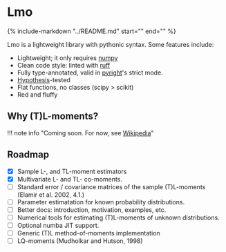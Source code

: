 # Lmo

{%
   include-markdown "../README.md"
   start="<!--badges-start-->"
   end="<!--badges-end-->"
%}


Lmo is a lightweight library with pythonic syntax. Some features include:

 - Lightweight; it only requires [numpy](https://numpy.org/doc/stable/index.html)
 - Clean code style: linted with [ruff](https://github.com/charliermarsh/ruff)
 - Fully type-annotated, valid in [pyright](https://github.com/microsoft/pyright)'s strict mode.
 - [Hypothesis](https://hypothesis.readthedocs.io/en/latest/)-tested
 - Flat functions, no classes (scipy > scikit) 
 - Red and fluffy

## Why (T)L-moments?

!!! note info "Coming soon. For now, see [Wikipedia](https://wikipedia.org/wiki/L-moment)"


## Roadmap

- [x] Sample L-, and TL-moment estimators
- [x] Multivariate L- and TL- co-moments.
- [ ] Standard error / covariance matrices of the sample (T)L-moments (Elamir et al. 2002, 4.1.)
- [ ] Parameter estimatation for known probability distributions.
- [ ] Better docs: introduction, motivation, examples, etc.
- [ ] Numerical tools for estimating (T)L-moments of unknown distributions.
- [ ] Optional numba JIT support.
- [ ] Generic (T)L method-of-moments implementation
- [ ] LQ-moments (Mudholkar and Hutson, 1998)
